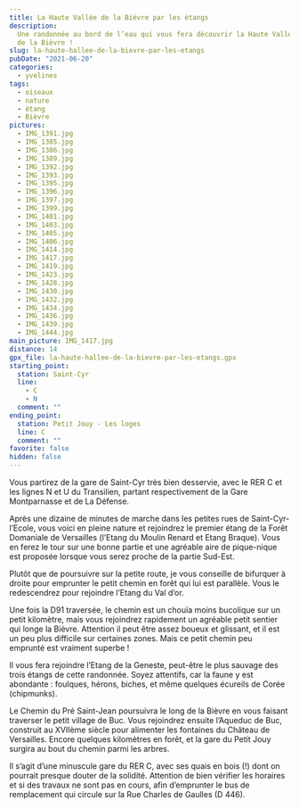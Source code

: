 ```yaml
---
title: La Haute Vallée de la Bièvre par les étangs
description:
  Une randonnée au bord de l’eau qui vous fera découvrir la Haute Vallée
  de la Bièvre !
slug: la-haute-hallee-de-la-bievre-par-les-etangs
pubDate: "2021-06-20"
categories:
  - yvelines
tags:
  - oiseaux
  - nature
  - étang
  - Bièvre
pictures:
  - IMG_1391.jpg
  - IMG_1385.jpg
  - IMG_1386.jpg
  - IMG_1389.jpg
  - IMG_1392.jpg
  - IMG_1393.jpg
  - IMG_1395.jpg
  - IMG_1396.jpg
  - IMG_1397.jpg
  - IMG_1399.jpg
  - IMG_1401.jpg
  - IMG_1403.jpg
  - IMG_1405.jpg
  - IMG_1406.jpg
  - IMG_1414.jpg
  - IMG_1417.jpg
  - IMG_1419.jpg
  - IMG_1423.jpg
  - IMG_1428.jpg
  - IMG_1430.jpg
  - IMG_1432.jpg
  - IMG_1434.jpg
  - IMG_1436.jpg
  - IMG_1439.jpg
  - IMG_1444.jpg
main_picture: IMG_1417.jpg
distance: 14
gpx_file: la-haute-hallee-de-la-bievre-par-les-etangs.gpx
starting_point:
  station: Saint-Cyr
  line:
    - C
    - N
  comment: ""
ending_point:
  station: Petit Jouy - Les loges
  line: C
  comment: ""
favorite: false
hidden: false
---
```


Vous partirez de la gare de Saint-Cyr très bien desservie, avec le RER C et les lignes N et U du Transilien, partant respectivement de la Gare Montparnasse et de La Défense.

Après une dizaine de minutes de marche dans les petites rues de Saint-Cyr-l’Ecole, vous voici en pleine nature et rejoindrez le premier étang de la Forêt Domaniale de Versailles (l’Etang du Moulin Renard et Etang Braque). Vous en ferez le tour sur une bonne partie et une agréable aire de pique-nique est proposée lorsque vous serez proche de la partie Sud-Est.

Plutôt que de poursuivre sur la petite route, je vous conseille de bifurquer à droite pour emprunter le petit chemin en forêt qui lui est parallèle. Vous le redescendrez pour rejoindre l’Etang du Val d’or.

Une fois la D91 traversée, le chemin est un chouïa moins bucolique sur un petit kilomètre, mais vous rejoindrez rapidement un agréable petit sentier qui longe la Bièvre. Attention il peut être assez boueux et glissant, et il est un peu plus difficile sur certaines zones. Mais ce petit chemin peu emprunté est vraiment superbe !

Il vous fera rejoindre l’Etang de la Geneste, peut-être le plus sauvage des trois étangs de cette randonnée. Soyez attentifs, car la faune y est abondante : foulques, hérons, biches, et même quelques écureils de Corée (chipmunks).

Le Chemin du Pré Saint-Jean poursuivra le long de la Bièvre en vous faisant traverser le petit village de Buc. Vous rejoindrez ensuite l’Aqueduc de Buc, construit au XVIIème siècle pour alimenter les fontaines du Château de Versailles. Encore quelques kilomètres en forêt, et la gare du Petit Jouy surgira au bout du chemin parmi les arbres.

Il s’agit d’une minuscule gare du RER C, avec ses quais en bois (!) dont on pourrait presque douter de la solidité. Attention de bien vérifier les horaires et si des travaux ne sont pas en cours, afin d’emprunter le bus de remplacement qui circule sur la Rue Charles de Gaulles (D 446).
